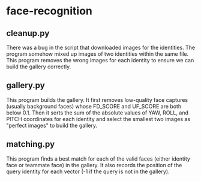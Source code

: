 # face-recognition
## cleanup.py
There was a bug in the script that downloaded images for the identities. The program somehow mixed up images of two identities within the same file. This program removes the wrong images for each identity to ensure we can build the gallery correctly.

## gallery.py
This program builds the gallery. It first removes low-quality face captures (usually background faces) whose FD_SCORE and UF_SCORE are both below 0.1. Then it sorts the sum of the absolute values of YAW, ROLL, and PITCH coordinates for each identity and select the smallest two images as "perfect images" to build the gallery.

## matching.py
This program finds a best match for each of the valid faces (either identity face or teammate face) in the gallery. It also records the position of the query identity for each vector (-1 if the query is not in the gallery).
